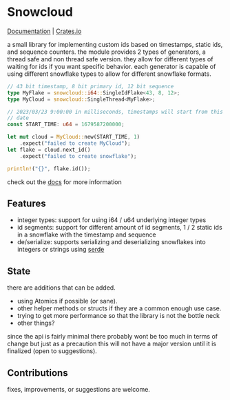 # Snowcloud

[Documentation](https://docs.rs/snowcloud/) | [Crates.io](https://crates.io/crates/snowcloud)

a small library for implementing custom ids based on timestamps, static ids, and sequence counters. the module provides 2 types of generators, a thread safe and non thread safe version. they allow for different types of waiting for ids if you want specific behavior. each generator is capable of using different snowflake types to allow for different snowflake formats.

```rust
// 43 bit timestamp, 8 bit primary id, 12 bit sequence
type MyFlake = snowcloud::i64::SingleIdFlake<43, 8, 12>;
type MyCloud = snowcloud::SingleThread<MyFlake>;

// 2023/03/23 9:00:00 in milliseconds, timestamps will start from this
// date
const START_TIME: u64 = 1679587200000;

let mut cloud = MyCloud::new(START_TIME, 1)
    .expect("failed to create MyCloud");
let flake = cloud.next_id()
    .expect("failed to create snowflake");

println!("{}", flake.id());
```

check out the [docs](https://docs.rs/snowcloud) for more information

## Features

 - integer types: support for using i64 / u64 underlying integer types
 - id segments: support for different amount of id segments, 1 / 2 static ids in a snowflake with the timestamp and sequence
 - de/serialize: supports serializing and deserializing snowflakes into integers or strings using [serde](https://serde.rs)

## State

there are additions that can be added. 
 - using Atomics if possible (or sane).
 - other helper methods or structs if they are a common enough use case.
 - trying to get more performance so that the library is not the bottle neck
 - other things?

since the api is fairly minimal there probably wont be too much in terms of change but just as a precaution this will not have a major version until it is finalized (open to suggestions).

## Contributions

fixes, improvements, or suggestions are welcome.
